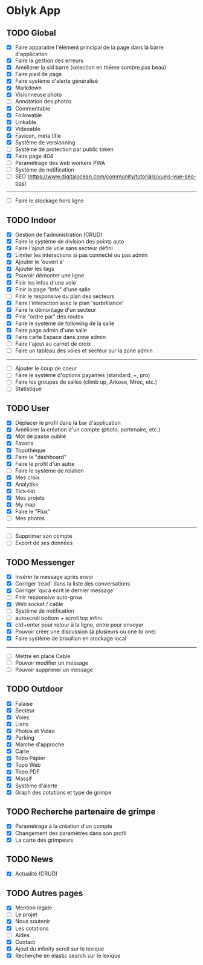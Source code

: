 # Oblyk App

## TODO Global
- [x] Faire apparaitre l'élément principal de la page dans la barre d'application
- [x] Faire la gestion des erreurs
- [x] Améliorer la sid barre (selection en thème sombre pas beau)
- [x] Faire pied de page
- [x] Faire système d'alerte généralisé
- [x] Markdown
- [x] Visionneuse photo
- [ ] Annotation des photos
- [x] Commentable
- [x] Followable
- [x] Linkable
- [x] Videoable
- [x] Favicon, meta title
- [x] Système de versionning
- [ ] Système de protection par public token
- [x] Faire page 404
- [ ] Paramétrage des web workers PWA
- [ ] Système de notification
- [ ] SEO (https://www.digitalocean.com/community/tutorials/vuejs-vue-seo-tips)
___
- [ ] Faire le stockage hors ligne

## TODO Indoor
- [x] Gestion de l'administration (CRUD)
- [x] Faire le système de division des points auto
- [x] Faire l'ajout de voie sans secteur défini
- [x] Limiter les interactions si pas connecté ou pas admin
- [x] Ajouter le 'ouvert à'
- [x] Ajouter les tags
- [x] Pouvoir démonter une ligne
- [x] Finir les infos d'une voie
- [x] Finir la page "Info" d'une salle
- [ ] Finir le responsive du plan des secteurs
- [x] Faire l'interaction avec le plan 'surbrillance'
- [x] Faire le démontage d'un secteur
- [x] Finir "ordre par" des routes
- [x] Faire le système de following de la salle
- [x] Faire page admin d'une salle
- [x] Faire carte Espace dans zone admin
- [ ] Faire l'ajout au carnet de croix
- [ ] Faire un tableau des voies et secteur sur la zone admin
___
- [ ] Ajouter le coup de coeur
- [ ] Faire le système d'options payantes (standard, +, pro)
- [ ] Faire les groupes de salles (climb up, Arkose, Mroc, etc.)
- [ ] Statistique

## TODO User
- [x] Déplacer le profil dans la bar d'application
- [x] Améliorer la création d'un compte (photo, partenaire, etc.)
- [x] Mot de passe oublié
- [x] Favoris
- [x] Topothèque
- [x] Faire le "dashboard"
- [x] Faire le profil d'un autre
- [ ] Faire le système de relation
- [x] Mes croix
- [x] Analytiks
- [x] Tick-list
- [x] Mes projets
- [x] My map
- [x] Faire le "Flux"
- [ ] Mes photos
---
- [ ] Supprimer son compte 
- [ ] Export de ses données

## TODO Messenger
- [x] Insérer le message après envoi
- [x] Corriger 'read' dans la liste des conversations
- [x] Corriger 'qui a écrit le dernier message'
- [ ] Finir responsive auto-grow
- [x] Web socket / cable
- [ ] Système de notification
- [ ] autoscroll bottom + scroll top infini
- [x] ctrl+enter pour retour à la ligne, entre pour envoyer
- [x] Pouvoir créer une discussion (à plusieurs ou one to one)
- [x] Faire système de brouillon en stockage local
----
- [ ] Mettre en place Cable
- [ ] Pouvoir modifier un message
- [ ] Pouvoir supprimer un message

## TODO Outdoor
- [x] Falaise
- [x] Secteur
- [x] Voies
- [x] Liens
- [x] Photos et Video
- [x] Parking
- [x] Marche d'approche
- [x] Carte
- [x] Topo Papier
- [x] Topo Web
- [x] Topo PDF
- [x] Massif
- [x] Système d'alerte
- [x] Graph des cotations et type de grimpe

## TODO Recherche partenaire de grimpe
- [x] Paramétrage à la création d'un compte
- [x] Changement des paramètres dans son profil
- [x] La carte des grimpeurs

## TODO News
- [x] Actualité (CRUD)

## TODO Autres pages
- [x] Mention légale
- [ ] Le projet
- [x] Nous soutenir
- [x] Les cotations
- [ ] Aides
- [x] Contact
- [x] Ajout du infinity scroll sur le lexique
- [x] Recherche en elastic search sur le lexique
